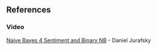 ## References
### Video
[Naive Bayes 4 Sentiment and Binary NB](https://www.youtube.com/watch?v=tjDceq0qH10) - Daniel Jurafsky
